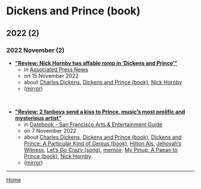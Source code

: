 # Dickens and Prince (book)

## 2022 (2)

### 2022 November (2)

 - [**"Review: Nick Hornby has affable romp in ‘Dickens and Prince’"**](https://apnews.com/article/entertainment-science-soccer-sports-reviews-7616c927a02b4d87478342f2c564197c)
    - in [Associated Press News](../../../publications/associated-press-news/index.md)
    - on 15 November 2022
    - about [Charles Dickens](../../../topics/charles-dickens/index.md), [Dickens and Prince (book)](../../../topics/book/dickens-and-prince/index.md), [Nick Hornby](../../../topics/nick-hornby/index.md)
    - ([mirror](https://web.archive.org/web/*/https://apnews.com/article/entertainment-science-soccer-sports-reviews-7616c927a02b4d87478342f2c564197c))

<br />

 - [**"Review: 2 fanboys send a kiss to Prince, music’s most prolific and mysterious artist"**](https://datebook.sfchronicle.com/books/review-2-fanboys-send-a-kiss-to-prince-musics-most-prolific-and-mysterious-artist)
    - in [Datebook - San Francisco Arts & Entertainment Guide](../../../publications/datebook-san-francisco-arts-entertainment-guide/index.md)
    - on 7 November 2022
    - about [Charles Dickens](../../../topics/charles-dickens/index.md), [Dickens and Prince (book)](../../../topics/book/dickens-and-prince/index.md), [Dickens and Prince: A Particular Kind of Genius (book)](../../../topics/book/dickens-and-prince-a-particular-kind-of-genius/index.md), [Hilton Als](../../../topics/hilton-als/index.md), [Jehovah’s Witness](../../../topics/jehovah-s-witness/index.md), [Let’s Go Crazy (song)](../../../topics/song/let-s-go-crazy/index.md), [memoir](../../../topics/memoir/index.md), [My Pinup: A Paean to Prince (book)](../../../topics/book/my-pinup-a-paean-to-prince/index.md), [Nick Hornby](../../../topics/nick-hornby/index.md)
    - ([mirror](https://web.archive.org/web/*/https://datebook.sfchronicle.com/books/review-2-fanboys-send-a-kiss-to-prince-musics-most-prolific-and-mysterious-artist))

----

[Home](../index.md)
